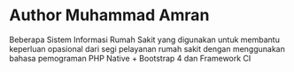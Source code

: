# Author Muhammad Amran
Beberapa Sistem Informasi Rumah Sakit yang digunakan untuk membantu keperluan opasional dari segi pelayanan rumah sakit dengan menggunakan bahasa pemograman PHP Native + Bootstrap 4 dan Framework CI

